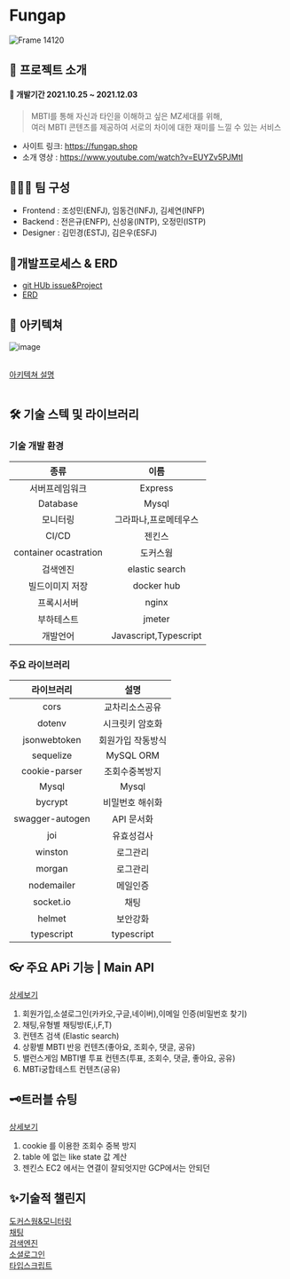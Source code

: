 # Fungap
![Frame 14120](https://user-images.githubusercontent.com/89460880/144413012-68612fe9-b1f7-428d-8ce9-6fa53c9a3a31.png)

## 🎊 프로젝트 소개  
#### 📆 개발기간 2021.10.25 ~ 2021.12.03    
> MBTI를 통해 자신과 타인을 이해하고 싶은 MZ세대를 위해,    
> 여러 MBTI 콘텐츠를 제공하여 서로의 차이에 대한 재미를 느낄 수 있는 서비스

* 사이트 링크: <https://fungap.shop>
* 소개 영상 : <https://www.youtube.com/watch?v=EUYZv5PJMtI>

## 🧑🏻‍💻 팀 구성
- Frontend : 조성민(ENFJ), 임동건(INFJ), 김세연(INFP)
- Backend : 전은규(ENFP), 신성웅(INTP), 오정민(ISTP)
- Designer : 김민경(ESTJ), 김은우(ESFJ)

## 📃개발프로세스 & ERD
- [git HUb issue&Project](https://github.com/fungap/Appendix-back/blob/main/develop_process.md)
- [ERD](https://github.com/fungap/Appendix-back/blob/main/erd.md)

## 🎨 아키텍쳐
![image](https://user-images.githubusercontent.com/88120776/144158286-65ad9dde-0e7d-41c9-a386-daaad75e7bbf.png)<br><br>

[아키텍쳐 설명](https://github.com/fungap/Appendix-back/blob/main/architecture.md)<br><br>

## 🛠 기술 스텍 및 라이브러리

### 기술 개발 환경

|종류|이름|
|:------:|:---:|
|서버프레임워크|Express|
|Database|Mysql|
|모니터링|그라파나,프로메테우스|
|CI/CD|젠킨스|
|container ocastration|도커스웜|
|검색엔진|elastic search|
|빌드이미지 저장|docker hub|
|프록시서버|nginx|
|부하테스트|jmeter|
|개발언어|Javascript,Typescript|

### 주요 라이브러리
  |라이브러리|설명|
  |:------:|:---:|
|cors|교차리소스공유|
|dotenv|시크릿키 암호화|
|jsonwebtoken|회원가입 작동방식|
|sequelize|MySQL ORM|
|cookie-parser|조회수중복방지|
|Mysql|Mysql|
|bycrypt|비밀번호 해쉬화|
|swagger-autogen|API 문서화|
|joi|유효성검사|
|winston|로그관리|
|morgan|로그관리|
|nodemailer|메일인증|
|socket.io|채팅|
|helmet|보안강화|
|typescript|typescript|  

## 👓 주요 APi 기능 | Main API
[상세보기](https://github.com/fungap/Appendix-back/blob/main/API.md)
1. 회원가입,소셜로그인(카카오,구글,네이버),이메일 인증(비밀번호 찾기)
2. 채팅,유형별 채팅방(E,i,F,T) 
3. 컨텐츠 검색 (Elastic search)
4. 상황별 MBTI 반응 컨텐츠(좋아요, 조회수, 댓글, 공유)
5. 밸런스게임 MBTI별 투표 컨텐츠(투표, 조회수, 댓글, 좋아요, 공유)
6. MBTi궁합테스트 컨텐츠(공유)

## 🗝트러블 슈팅
[상세보기](https://github.com/fungap/Appendix-back/edit/main/trouble.md)
1. cookie 를 이용한 조회수 중복 방지
2. table 에 없는 like state 값 계산
3. 젠킨스 EC2 에서는 연결이 잘되엇지만 GCP에서는 안되던 

## ✨기술적 챌린지 
[도커스웜&모니터링](https://github.com/fungap/Appendix-back/blob/main/docker-swarm%26monitoring.md)<br>
[채팅](https://github.com/fungap/Appendix-back/blob/main/chatting.md)<br>
[검색엔진](https://github.com/fungap/Appendix-back/blob/main/search_engin.md)<br>
[소셜로그인](https://github.com/fungap/Appendix-back/blob/main/social-login.md)<br>
[타입스크립트](https://github.com/fungap/Appendix-back/blob/main/typescript.md)<br>


